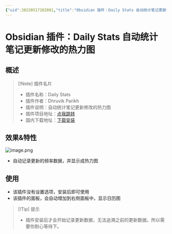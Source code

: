 ```yaml
---
{"uid":20230517182801,"title":"Obsidian 插件：Daily Stats 自动统计笔记更新修改的热力图","tags":["Obsidian","插件","热力图","统计","自动化"],"description":"Obsidian 插件：Daily Stats 自动统计笔记更新修改的热力图","author":"OS","type":"other","draft":false,"editable":false,"modified":20230604172626,"dg-publish":true,"permalink":"/lake-of-knowledge/10-obsidian/obsidian/obsidian-daily-stats/","dgPassFrontmatter":true}
---
```



# Obsidian 插件：Daily Stats 自动统计笔记更新修改的热力图

## 概述

> [!Note] 插件名片
> - 插件名称：Daily Stats
> - 插件作者：Dhruvik Parikh
> - 插件说明：自动统计笔记更新修改的热力图
> - 插件项目地址：[点我跳转](https://github.com/dhruvik7/obsidian-daily-stats)
> - 国内下载地址：[下载安装](https://pkmer.cn/products/plugin/pluginMarket/?obsidian-daily-stats)

## 效果&特性

![image.png](https://cdn.pkmer.cn/images/20230517183019.png!pkmer)

- 自动记录更新的频率数据，并显示成热力图

## 使用

- 该插件没有设置选项，安装后即可使用
- 该插件的面板，会自动增加到右侧面板中，显示日历图

> [!Tip] 提示
> - 插件安装后才会开始记录更新数据，无法追溯之前的更新数据。所以需要你耐心等待下。